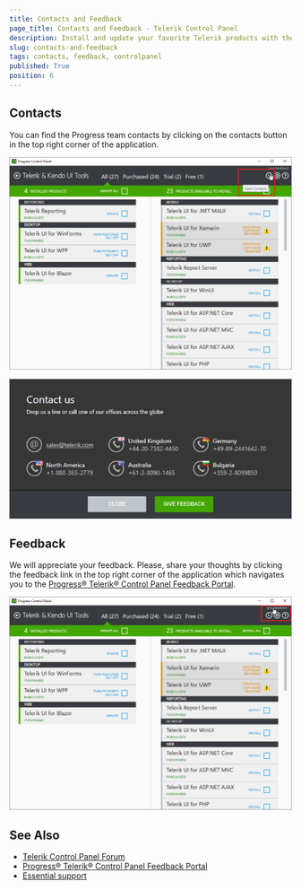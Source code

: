 ```yaml
---
title: Contacts and Feedback
page_title: Contacts and Feedback - Telerik Control Panel
description: Install and update your favorite Telerik products with the Telerik Control Panel.
slug: contacts-and-feedback
tags: contacts, feedback, controlpanel
published: True
position: 6 
---
```


## Contacts

You can find the Progress team contacts by clicking on the contacts button in the top right corner of the
application.

![Contacts Telerik Control Panel](images/contacts-telerik-control-panel.png)

![Contact Us Telerik Control Panel](images/contact-us-telerik-control-panel.png)

## Feedback

We will appreciate your feedback. Please, share your thoughts by clicking the feedback link in the top
right corner of the application which navigates you to the [Progress® Telerik® Control Panel Feedback Portal](https://feedback.telerik.com/controlpanel).

![Feedback Telerik Control Panel](images/feedback-telerik-control-panel.png)

## See Also

* [Telerik Control Panel Forum](https://www.telerik.com/forums/telerik-control-panel)
* [Progress® Telerik® Control Panel Feedback Portal](https://feedback.telerik.com/controlpanel) 
* [Essential support](http://www.telerik.com/support) 
